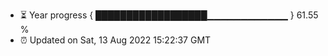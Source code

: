 - ⏳ Year progress { ██████████████████▁▁▁▁▁▁▁▁▁▁▁▁ } 61.55 %
- ⏰ Updated on Sat, 13 Aug 2022 15:22:37 GMT

